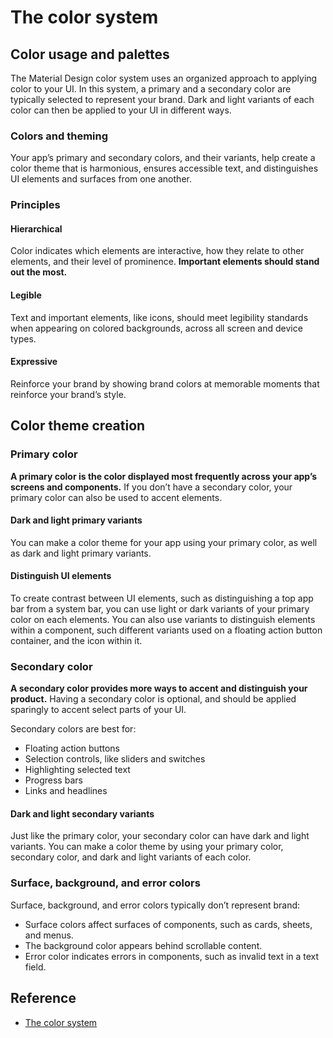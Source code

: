 # The color system

## Color usage and palettes
The Material Design color system uses an organized approach to applying color to your UI. In this system, a primary and a secondary color are typically selected to represent your brand. Dark and light variants of each color can then be applied to your UI in different ways.

### Colors and theming
Your app’s primary and secondary colors, and their variants, help create a color theme that is harmonious, ensures accessible text, and distinguishes UI elements and surfaces from one another.

### Principles

#### Hierarchical
Color indicates which elements are interactive, how they relate to other elements, and their level of prominence. **Important elements should stand out the most.**

#### Legible
Text and important elements, like icons, should meet legibility standards when appearing on colored backgrounds, across all screen and device types.

#### Expressive
Reinforce your brand by showing brand colors at memorable moments that reinforce your brand’s style.

## Color theme creation

### Primary color
**A primary color is the color displayed most frequently across your app’s screens and components.** If you don’t have a secondary color, your primary color can also be used to accent elements.

#### Dark and light primary variants
You can make a color theme for your app using your primary color, as well as dark and light primary variants.

#### Distinguish UI elements
To create contrast between UI elements, such as distinguishing a top app bar from a system bar, you can use light or dark variants of your primary color on each elements. You can also use variants to distinguish elements within a component, such different variants used on a floating action button container, and the icon within it.

### Secondary color
**A secondary color provides more ways to accent and distinguish your product.** Having a secondary color is optional, and should be applied sparingly to accent select parts of your UI.

Secondary colors are best for:
- Floating action buttons
- Selection controls, like sliders and switches
- Highlighting selected text
- Progress bars
- Links and headlines

#### Dark and light secondary variants
Just like the primary color, your secondary color can have dark and light variants. You can make a color theme by using your primary color, secondary color, and dark and light variants of each color.

### Surface, background, and error colors
Surface, background, and error colors typically don’t represent brand:
- Surface colors affect surfaces of components, such as cards, sheets, and menus.
- The background color appears behind scrollable content.
- Error color indicates errors in components, such as invalid text in a text field.

## Reference

- [The color system](https://material.io/design/color/the-color-system.html)
